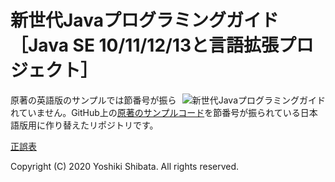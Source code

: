 # 新世代Javaプログラミングガイド［Java SE 10/11/12/13と言語拡張プロジェクト］

<a href="https://www.amazon.co.jp/exec/obidos/ASIN/B085RBT3LH/yoshikisbooks-22/ref=nosim"><img src="https://images-fe.ssl-images-amazon.com/images/I/51rXYz-p7lL._SL160_.jpg" alt="新世代Javaプログラミングガイド" align="right"></a>

原著の英語版のサンプルでは節番号が振られていません。GitHub上の[原著のサンプルコード](https://github.com/PacktPublishing/Java-11-and-12-New-Features)を節番号が振られている日本語版用に作り替えたリポジトリです。

[正誤表](http://www001.upp.so-net.ne.jp/yshibata/myhomepage/errata/j11a12errata.html)

Copyright (C) 2020 Yoshiki Shibata. All rights reserved.
